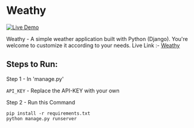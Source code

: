 # Weathy
[![Live Demo](https://img.shields.io/badge/Live-Demo-blue)](https://weathy-1.onrender.com/)

Weathy - A simple weather application built with Python (Django).
You're welcome to customize it according to your needs.
Live Link :- [Weathy](https://weathy-1.onrender.com/)

## Steps to Run:

Step 1 - In 'manage.py'

`API_KEY` - Replace the API-KEY with your own

Step 2 - Run this Command

```
pip install -r requirements.txt
python manage.py runserver
```
